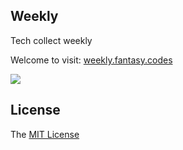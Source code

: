 Weekly
---

Tech collect weekly

Welcome to visit: [weekly.fantasy.codes](//weekly.fantasy.codes)

![](http://fantasyshao.qiniudn.com/qrcode_for_gh_788dd46929ac_258.jpg)

## License

The [MIT License](LICENSE)
